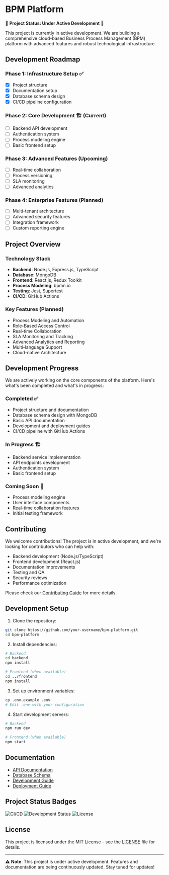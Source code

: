 # BPM Platform

🚧 **Project Status: Under Active Development** 🚧

This project is currently in active development. We are building a comprehensive cloud-based Business Process Management (BPM) platform with advanced features and robust technological infrastructure.

## Development Roadmap

### Phase 1: Infrastructure Setup ✅
- [x] Project structure
- [x] Documentation setup
- [x] Database schema design
- [x] CI/CD pipeline configuration

### Phase 2: Core Development 🏗️ (Current)
- [ ] Backend API development
- [ ] Authentication system
- [ ] Process modeling engine
- [ ] Basic frontend setup

### Phase 3: Advanced Features (Upcoming)
- [ ] Real-time collaboration
- [ ] Process versioning
- [ ] SLA monitoring
- [ ] Advanced analytics

### Phase 4: Enterprise Features (Planned)
- [ ] Multi-tenant architecture
- [ ] Advanced security features
- [ ] Integration framework
- [ ] Custom reporting engine

## Project Overview

### Technology Stack
- **Backend**: Node.js, Express.js, TypeScript
- **Database**: MongoDB
- **Frontend**: React.js, Redux Toolkit
- **Process Modeling**: bpmn.io
- **Testing**: Jest, Supertest
- **CI/CD**: GitHub Actions

### Key Features (Planned)
- Process Modeling and Automation
- Role-Based Access Control
- Real-time Collaboration
- SLA Monitoring and Tracking
- Advanced Analytics and Reporting
- Multi-language Support
- Cloud-native Architecture

## Development Progress

We are actively working on the core components of the platform. Here's what's been completed and what's in progress:

### Completed ✅
- Project structure and documentation
- Database schema design with MongoDB
- Basic API documentation
- Development and deployment guides
- CI/CD pipeline with GitHub Actions

### In Progress 🏗️
- Backend service implementation
- API endpoints development
- Authentication system
- Basic frontend setup

### Coming Soon 📅
- Process modeling engine
- User interface components
- Real-time collaboration features
- Initial testing framework

## Contributing

We welcome contributions! The project is in active development, and we're looking for contributors who can help with:

- Backend development (Node.js/TypeScript)
- Frontend development (React.js)
- Documentation improvements
- Testing and QA
- Security reviews
- Performance optimization

Please check our [Contributing Guide](./docs/CONTRIBUTING.md) for more details.

## Development Setup

1. Clone the repository:
```bash
git clone https://github.com/your-username/bpm-platform.git
cd bpm-platform
```

2. Install dependencies:
```bash
# Backend
cd backend
npm install

# Frontend (when available)
cd ../frontend
npm install
```

3. Set up environment variables:
```bash
cp .env.example .env
# Edit .env with your configuration
```

4. Start development servers:
```bash
# Backend
npm run dev

# Frontend (when available)
npm start
```

## Documentation

- [API Documentation](./docs/api.md)
- [Database Schema](./docs/database-schema.md)
- [Development Guide](./docs/development-guide.md)
- [Deployment Guide](./docs/deployment-guide.md)

## Project Status Badges

![CI/CD](https://github.com/your-username/bpm-platform/workflows/CI/CD%20Pipeline/badge.svg)
![Development Status](https://img.shields.io/badge/status-in%20development-yellow)
![License](https://img.shields.io/badge/license-MIT-blue.svg)

## License

This project is licensed under the MIT License - see the [LICENSE](LICENSE) file for details.

---

⚠️ **Note**: This project is under active development. Features and documentation are being continuously updated. Stay tuned for updates!
